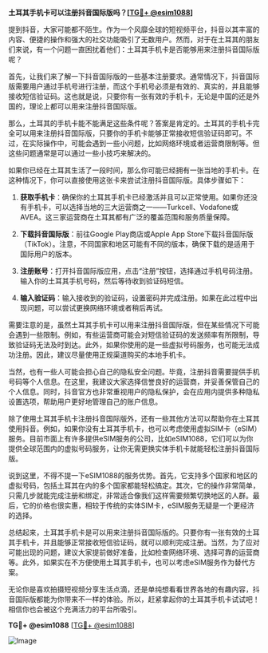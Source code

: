 **土耳其手机卡可以注册抖音国际版吗？[[TG💪+ @esim1088](https://t.me/s/esim1088)]**

提到抖音，大家可能都不陌生。作为一个风靡全球的短视频平台，抖音以其丰富的内容、便捷的操作和强大的社交功能吸引了无数用户。然而，对于在土耳其的朋友们来说，有一个问题一直困扰着他们：土耳其手机卡是否能够用来注册抖音国际版呢？

首先，让我们来了解一下抖音国际版的一些基本注册要求。通常情况下，抖音国际版需要用户通过手机号进行注册，而这个手机号必须是有效的、真实的，并且能够接收短信验证码。这也就是说，只要你有一张有效的手机卡，无论是中国的还是外国的，理论上都可以用来注册抖音国际版。

那么，土耳其的手机卡能不能满足这些条件呢？答案是肯定的。土耳其的手机卡完全可以用来注册抖音国际版，只要你的手机卡能够正常接收短信验证码即可。不过，在实际操作中，可能会遇到一些小问题，比如网络环境或者运营商限制等。但这些问题通常是可以通过一些小技巧来解决的。

如果你已经在土耳其生活了一段时间，那么你可能已经拥有一张当地的手机卡。在这种情况下，你可以直接使用这张卡来尝试注册抖音国际版。具体步骤如下：

1. **获取手机卡**：确保你的土耳其手机卡已经激活并且可以正常使用。如果你还没有手机卡，可以选择当地的三大运营商之一——Turkcell、Vodafone或AVEA。这三家运营商在土耳其都有广泛的覆盖范围和服务质量保障。

2. **下载抖音国际版**：前往Google Play商店或Apple App Store下载抖音国际版（TikTok）。注意，不同国家和地区可能有不同的版本，确保下载的是适用于国际用户的版本。

3. **注册账号**：打开抖音国际版应用，点击“注册”按钮，选择通过手机号码注册。输入你的土耳其手机号码，然后等待收到验证码短信。

4. **输入验证码**：输入接收到的验证码，设置密码并完成注册。如果在此过程中出现问题，可以尝试更换网络环境或者稍后再试。

需要注意的是，虽然土耳其手机卡可以用来注册抖音国际版，但在某些情况下可能会遇到一些限制。例如，有些运营商可能会对短信验证码的发送频率有所限制，导致验证码无法及时到达。此外，如果你使用的是一些虚拟号码服务，也可能无法成功注册。因此，建议尽量使用正规渠道购买的本地手机卡。

当然，也有一些人可能会担心自己的隐私安全问题。毕竟，注册抖音需要提供手机号码等个人信息。在这里，我建议大家选择信誉良好的运营商，并妥善保管自己的个人信息。同时，抖音官方也非常重视用户的隐私保护，会在应用内提供多种隐私设置选项，帮助用户更好地管理自己的账户信息。

除了使用土耳其手机卡注册抖音国际版外，还有一些其他方法可以帮助你在土耳其使用抖音。例如，如果你没有土耳其手机卡，也可以考虑使用虚拟SIM卡（eSIM）服务。目前市面上有许多提供eSIM服务的公司，比如eSIM1088，它们可以为你提供全球范围内的虚拟号码服务，让你无需更换实体手机卡就能轻松注册抖音国际版。

说到这里，不得不提一下eSIM1088的服务优势。首先，它支持多个国家和地区的虚拟号码，包括土耳其在内的多个国家都能轻松搞定。其次，它的操作非常简单，只需几步就能完成注册和绑定，非常适合像我们这样需要频繁切换地区的人群。最后，它的价格也很实惠，相较于传统的实体SIM卡，eSIM服务无疑是一个更经济的选择。

总结起来，土耳其手机卡是可以用来注册抖音国际版的。只要你有一张有效的土耳其手机卡，并且能够正常接收短信验证码，就可以顺利完成注册。当然，为了应对可能出现的问题，建议大家提前做好准备，比如检查网络环境、选择可靠的运营商等。此外，如果实在不方便使用土耳其手机卡，也可以考虑eSIM服务作为替代方案。

无论你是喜欢拍摄短视频分享生活点滴，还是单纯想看看世界各地的有趣内容，抖音国际版都能为你带来不一样的体验。所以，赶紧拿起你的土耳其手机卡试试吧！相信你也会被这个充满活力的平台所吸引。

**TG💪+ @esim1088** [[TG💪+ @esim1088](https://t.me/s/esim1088)]  

![Image](https://i.postimg.cc/4NQfJmqS/Snipaste-2025-05-13-00-14-12.png)